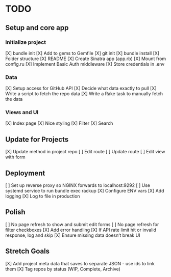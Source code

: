 # TODO

## Setup and core app

### Initialize project

[X] bundle init
[X] Add to gems to Gemfile
[X] git init
[X] bundle install
[X] Folder structure
[X] README
[X] Create Sinatra app (app.rb)
[X] Mount from config.ru
[X] Implement Basic Auth middleware
[X] Store credentials in .env

### Data

[X] Setup access for GitHub API
[X] Decide what data exactly to pull
[X] Write a script to fetch the repo data
[X] Write a Rake task to manually fetch the data

### Views and UI

[X] Index page
[X] Nice styling
[X] Filter
[X] Search

## Update for Projects

[X] Update method in project repo
[ ] Edit route
[ ] Update route
[ ] Edit view with form

## Deployment

[ ] Set up reverse proxy so NGINX forwards to localhost:9292
[ ] Use systemd service to run bundle exec rackup
[X] Configure ENV vars
[X] Add logging
[X] Log to file in production

## Polish

[ ] No page refresh to show and submit edit forms
[ ] No page refresh for filter checkboxes
[X] Add error handling
[X] If API rate limit hit or invalid response, log and skip
[X] Ensure missing data doesn’t break UI

## Stretch Goals

[X] Add project meta data that saves to separate JSON - use ids to link them
[X] Tag repos by status (WIP, Complete, Archive)
